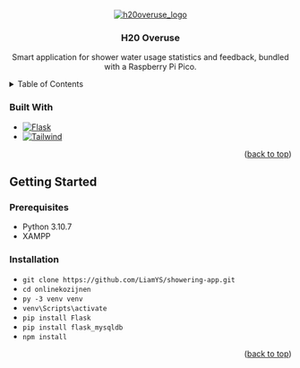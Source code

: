 <!-- PROJECT LOGO -->
<br />
<div align="center">
  <a href="https://github.com/LiamYS/onlinekozijnen">
    <img href="static/images/logo.png" alt="h20overuse_logo" />
  </a>

<h3 align="center">H20 Overuse</h3>

  <p align="center">
    Smart application for shower water usage statistics and feedback, bundled with a Raspberry Pi Pico.
    <br />
  </p>
</div>



<!-- TABLE OF CONTENTS -->
<details>
  <summary>Table of Contents</summary>
  <ol>
    <li>
      <a href="#about-the-project">About The Project</a>
      <ul>
        <li><a href="#built-with">Built With</a></li>
      </ul>
    </li>
    <li>
      <a href="#getting-started">Getting Started</a>
      <ul>
        <li><a href="#prerequisites">Prerequisites</a></li>
        <li><a href="#installation">Installation</a></li>
      </ul>
    </li>
  </ol>
</details>


### Built With

* [![Flask][Flask.com]][Flask-url]
* [![Tailwind][tailwindcss.com]][Tailwind-url]

<p align="right">(<a href="#readme-top">back to top</a>)</p>

<!-- GETTING STARTED -->
## Getting Started
### Prerequisites
* Python 3.10.7
* XAMPP

### Installation

* ```git clone https://github.com/LiamYS/showering-app.git```
* ```cd onlinekozijnen```
* ```py -3 venv venv```
* ```venv\Scripts\activate```
* ```pip install Flask```
* ```pip install flask_mysqldb```
* ```npm install```

<p align="right">(<a href="#readme-top">back to top</a>)</p>


<!-- MARKDOWN LINKS & IMAGES -->
<!-- https://www.markdownguide.org/basic-syntax/#reference-style-links -->
[Flask.com]: https://img.shields.io/badge/flask-%2338B2AC.svg?style=for-the-badge&logo=flask&logoColor=white
[Flask-url]: https://flask.palletsprojects.com/en/2.2.x/
[Tailwindcss.com]: https://img.shields.io/badge/tailwindcss-%2338B2AC.svg?style=for-the-badge&logo=tailwind-css&logoColor=white
[Tailwind-url]: https://tailwindcss.com
